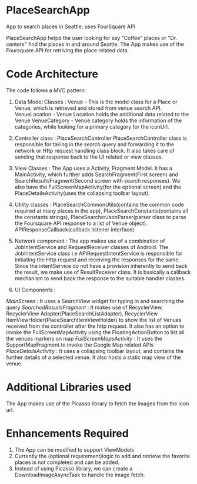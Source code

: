 # PlaceSearchApp
App to search places in Seattle; uses FourSquare API

PlaceSearchApp helpd the user looking for say "Coffee" places or "Dr. centers" find the places in and around Seattle.
The App makes use of the Foursquare API for retriving the place related data.

# Code Architecture

The code follows a MVC pattern:
1. Data Model Classes : 
   Venue - This is the model class for a Place or Venue, which is retrieved and stored from venue search API.
   VenueLocation - Venue Location holds the additional data related to the Venue
   VenueCategory - Venue category holds the information of the categories, while looking for a primary category for the iconUrl.
   
2. Controller class : PlaceSearchController
PlaceSearchController class is responsible for taking in the search query and forwarding it to the network or Http request handling class block. It also takes care of sending that response back to the UI related or view classes.

3. View Classes :
The App uses a Activity, Fragment Model. It has a MainActivity, which further adds SearchFragment(First screen) and SearchResultsFragment(Second screen with search responses). We also have the FullScreenMapActivity(for the optional screen) and the PlaceDetailsActivity(uses the collapsing toolbar layout).

4. Utility classes : PlaceSearchCommonUtils(contains the common code required at many places in the app), PlaceSearchConstants(contains all the constants strings), PlaceSearcherJsonParser(parser class to parse the Foursquare API response to a list of Venue object). APIResponseCallback(callback listener interface)

5. Network component : The app makes use of a combination of JobIntentService and RequestReceiver classes of Android. The JobIntentService class i.e APIRequestIntentService is responsible for initiating the Http request and receiving the responses for the same. Since the intentService do not have a provision inherently to send back the result, we make use of ResultReceiver class. It is basically a callback mechanism to send back the response to the suitable handler classes.

6. UI Components :


*MainScreen* : It uses a SearchView widget for typing in and searching the query
*SearchedResultsFragment* : It makes use of RecyclerView, RecyclerView Adapter(PlaceSearchListAdapter), RecyclerView ItemViewHolder(PlaceSearchItemViewHolder) to show the list of Venues received from the controller after the http request. It also has an option to invoke the FullScreenMapActivity using the FloatingActionButton to list all the venues markers on map
*FullScreenMapsActivity* : It uses the SupportMapFragment to invoke the Google Map related APIs
*PlaceDetailsActivity* : It uses a collapsing toolbar layout, and contains the further details of a selected venue. It also hosts a static map view of the venue.


# Additional Libraries used
The App makes use of the Picasso library to fetch the images from the icon url.

# Enhancements Required
1. The App can be modified to support ViewModels
2. Currently the (optional requirement)logic to add and retrieve the favorite places is not completed and can be added.
3. Instead of using Picasso library, we can create a DownloadImageAsyncTask to handle the image fetch.

